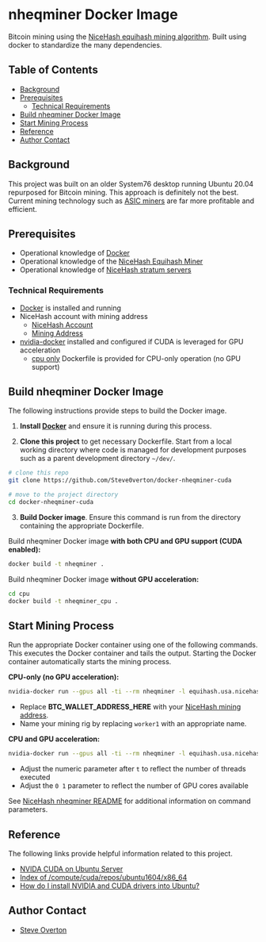# nheqminer Docker Image
Bitcoin mining using the [NiceHash equihash mining algorithm](https://github.com/nicehash/nheqminer). Built using docker to standardize the many dependencies.

## Table of Contents

- [Background](#background)
- [Prerequisites](#prerequisites)
	- [Technical Requirements](#technical-requirements)
- [Build nheqminer Docker Image](#build-nheqminer-docker-image)
- [Start Mining Process](#start-mining-process)
- [Reference](#reference)
- [Author Contact](#author-contact)

## Background

This project was built on an older System76 desktop running Ubuntu 20.04 repurposed for Bitcoin mining. This approach is definitely not the best.  Current mining technology such as [ASIC miners](https://www.investopedia.com/terms/a/asic.asp) are far more profitable and efficient.

## Prerequisites

- Operational knowledge of [Docker](https://www.docker.com/)
- Operational knowledge of the [NiceHash Equihash Miner](https://github.com/nicehash/nheqminer)
- Operational knowledge of [NiceHash stratum servers](https://www.nicehash.com/support/mining-help/mining-advanced-topics/which-stratum-servers-are-available)

### Technical Requirements

- [Docker](https://www.docker.com/) is installed and running
- NiceHash account with mining address
  - [NiceHash Account](https://www.nicehash.com/my/login)
  - [Mining Address](https://www.nicehash.com/my/mining/rigs)
- [nvidia-docker](https://github.com/NVIDIA/nvidia-docker/wiki/) installed and configured if CUDA is leveraged for GPU acceleration
  - [cpu only](./cpu) Dockerfile is provided for CPU-only operation (no GPU support)

## Build nheqminer Docker Image

The following instructions provide steps to build the Docker image.

1. **Install [Docker](https://docs.docker.com/get-docker/)** and ensure it is running during this process.

2. **Clone this project** to get necessary Dockerfile. Start from a local working directory where code is managed for development purposes such as a parent development directory `~/dev/`.

```bash
# clone this repo
git clone https://github.com/Steve0verton/docker-nheqminer-cuda

# move to the project directory
cd docker-nheqminer-cuda
```

3. **Build Docker image**. Ensure this command is run from the directory containing the appropriate Dockerfile.

Build nheqminer Docker image **with both CPU and GPU support (CUDA enabled):**
```bash
docker build -t nheqminer .
```

Build nheqminer Docker image **without GPU acceleration:**
```bash
cd cpu
docker build -t nheqminer_cpu .
```

## Start Mining Process

Run the appropriate Docker container using one of the following commands. This executes the Docker container and tails the output.  Starting the Docker container automatically starts the mining process.

**CPU-only (no GPU acceleration):**
```bash
nvidia-docker run --gpus all -ti --rm nheqminer -l equihash.usa.nicehash.com:3357 -u BTC_WALLET_ADDRESS_HERE.worker1
```

- Replace **BTC_WALLET_ADDRESS_HERE** with your [NiceHash mining address](https://www.nicehash.com/my/mining/rigs).
- Name your mining rig by replacing `worker1` with an appropriate name.

**CPU and GPU acceleration:**
```bash
nvidia-docker run --gpus all -ti --rm nheqminer -l equihash.usa.nicehash.com:3357 -u BTC_WALLET_ADDRESS_HERE.worker1 -t 6 -cd 0 1
```

- Adjust the numeric parameter after `t` to reflect the number of threads executed
- Adjust the `0 1` parameter to reflect the number of GPU cores available

See [NiceHash nheqminer README](https://github.com/nicehash/nheqminer/blob/master/README.md#run-instructions) for additional information on command parameters.

## Reference

The following links provide helpful information related to this project.

- [NVIDA CUDA on Ubuntu Server](https://powersj.io/posts/ubuntu-server-nvidia-cuda/)
- [Index of /compute/cuda/repos/ubuntu1604/x86_64](https://developer.download.nvidia.com/compute/cuda/repos/ubuntu1604/x86_64/)
- [How do I install NVIDIA and CUDA drivers into Ubuntu?](https://askubuntu.com/questions/1077061/how-do-i-install-nvidia-and-cuda-drivers-into-ubuntu)

## Author Contact

 - [Steve Overton](https://www.linkedin.com/in/overton/)
